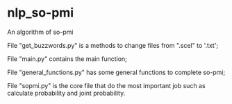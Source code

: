 # nlp_so-pmi
An algorithm of so-pmi

File "get_buzzwords.py" is a methods to change files from ".scel" to '.txt';

File "main.py" contains the main function;

File "general_functions.py" has some general functions to complete so-pmi;

File "sopmi.py" is the core file that do the most important job such as calculate probability and joint probability.
